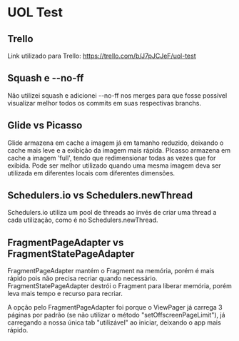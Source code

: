 # UOL Test


## Trello

Link utilizado para Trello: https://trello.com/b/J7pJCJeF/uol-test


## Squash e --no-ff

Não utilizei squash e adicionei --no-ff nos merges para que fosse possível visualizar melhor todos os commits em suas respectivas branchs.


## Glide vs Picasso

Glide armazena em cache a imagem já em tamanho reduzido, deixando o cache mais leve e a exibição da imagem mais rápida.
PIcasso armazena em cache a imagem 'full', tendo que redimensionar todas as vezes que for exibida. Pode ser melhor utilizado quando uma mesma imagem deva ser utilizada em diferentes locais com diferentes dimensões.


## Schedulers.io vs Schedulers.newThread

Schedulers.io utiliza um pool de threads ao invés de criar uma thread a cada utilização, como é no Schedulers.newThread.


## FragmentPageAdapter vs FragmentStatePageAdapter

FragmentPageAdapter mantém o Fragment na memória, porém é mais rápido pois não precisa recriar quando necessário.
FragmentStatePageAdapter destrói o Fragment para liberar memória, porém leva mais tempo e recurso para recriar.

A opção pelo FragmentPageAdapter foi porque o ViewPager já carrega 3 páginas por padrão (se não utilizar o método "setOffscreenPageLimit"), já carregando a nossa única tab "utilizável" ao iniciar, deixando o app mais rápido.
